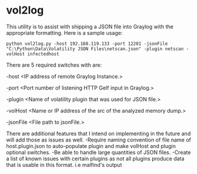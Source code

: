 # vol2log

This utility is to assist with shipping a JSON file into Graylog with the appropriate formatting. Here is a sample usage:

    python vol2log.py -host 192.168.119.133 -port 12201 -jsonFile "C:\Python\Data\Volatility JSON Files\netscan.json" -plugin netscan -volHost infectedhost

There are 5 required switches with are:

  -host \<IP address of remote Graylog Instance.\>
  
  -port \<Port number of listening HTTP Gelf input in Graylog.\>
  
  -plugin \<Name of volatility plugin that was used for JSON file.\>
  
  -volHost \<Name or IP address of the src of the analyzed memory dump.\>
  
  -jsonFile \<File path to jsonFile\.>
  
  
There are additional features that I intend on implementing in the future and will add those as issues as well. 
  -Require naming convention of file name of host.plugin.json to auto-populate plugin and make volHost and plugin optional switches.
  -Be able to handle large quantities of JSON files.
  -Create a list of known issues with certain plugins as not all plugins produce data that is usable in this format.
    i.e malfind's output
  
